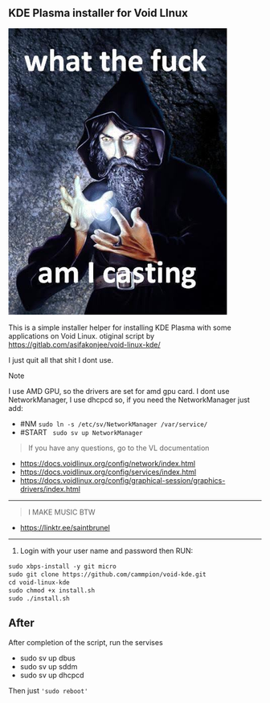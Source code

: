 ## KDE Plasma installer for Void LInux


![Alt text](https://github.com/cammpion/void-kde/blob/main/void.jpg?raw=true)


This is a simple installer helper for installing KDE Plasma with some applications on Void Linux.
otiginal script by https://gitlab.com/asifakonjee/void-linux-kde/

I just quit all that shit I dont use.



> [!NOTE]
>I use AMD GPU, so the drivers are set for amd gpu card.
> I dont use NetworkManager, I use dhcpcd
so, if you need the NetworkManager just add:
>    - #NM
   ```sudo ln -s /etc/sv/NetworkManager /var/service/```
>   - #START
  ``` sudo sv up NetworkManager```
> > If you have any questions, go to the VL documentation
> - https://docs.voidlinux.org/config/network/index.html
> - https://docs.voidlinux.org/config/services/index.html
> - https://docs.voidlinux.org/config/graphical-session/graphics-drivers/index.html

---
>I MAKE MUSIC BTW 
- https://linktr.ee/saintbrunel

---


1. Login with your user name and password then RUN:
  
```
sudo xbps-install -y git micro
sudo git clone https://github.com/cammpion/void-kde.git
cd void-linux-kde
sudo chmod +x install.sh 
sudo ./install.sh
```

## After
After completion of the script, run the servises

- sudo sv up dbus
- sudo sv up sddm
- sudo sv up dhcpcd

Then just `'sudo reboot'`  
